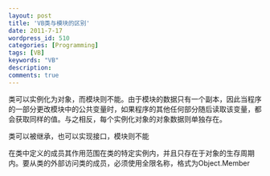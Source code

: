 ```yaml
---
layout: post
title: 'VB类与模块的区别'
date: 2011-7-17
wordpress_id: 510
categories: [Programming]
tags: [VB]
keywords: "VB"
description: 
comments: true
---
```


类可以实例化为对象，而模块则不能。由于模块的数据只有一个副本，因此当程序的一部分更改模块中的公共变量时，如果程序的其他任何部分随后读取该变量，都会获取同样的值。与之相反，每个实例化对象的对象数据则单独存在。    

类可以被继承，也可以实现接口，模块则不能    

在类中定义的成员其作用范围在类的特定实例内，并且只存在于对象的生存周期内。要从类的外部访问类的成员，必须使用全限名称，格式为Object.Member    